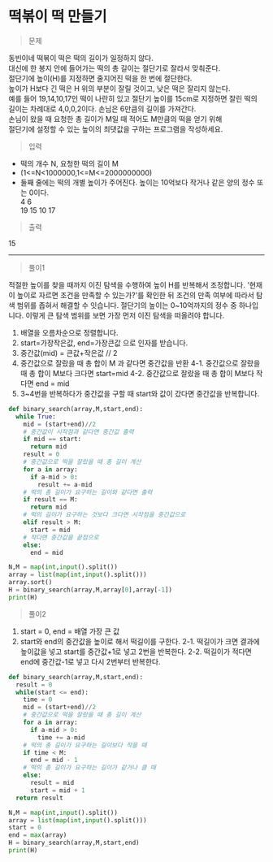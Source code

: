 # 떡볶이 떡 만들기
> 문제

동빈이네 떡볶이 떡은 떡의 길이가 일정하지 않다.\
대신에 한 봉지 안에 들어가는 떡의 총 길이는 절단기로 잘라서 맞춰준다.\
절단기에 높이(H)를 지정하면 줄지어진 떡을 한 번에 절단한다.\
높이가 H보다 긴 떡은 H 위의 부분이 잘릴 것이고, 낮은 떡은 잘리지 않는다.\
예를 들어 19,14,10,17인 떡이 나란히 있고 절단기 높이를 15cm로 지정하면 잘린 떡의 길이는 차례대로 4,0,0,2이다. 손님은 6만큼의 길이를 가져간다.\
손님이 왔을 때 요청한 총 길이가 M일 때 적어도 M만큼의 떡을 얻기 위해\
절단기에 설정할 수 있는 높이의 최댓값을 구하는 프로그램을 작성하세요.

> 입력
- 떡의 개수 N, 요청한 떡의 길이 M
- (1<=N<1000000,1<=M<=2000000000)
- 둘째 줄에는 떡의 개별 높이가 주어진다. 높이는 10억보다 작거나 같은 양의 정수 또는 0이다.\
4 6\
19 15 10 17

> 출력

15

---
> 풀이1

적절한 높이를 찾을 때까지 이진 탐색을 수행하여 높이 H를 반복해서 조정합니다.
'현재 이 높이로 자르면 조건을 만족할 수 있는가?'를 확인한 뒤 조건의 만족 여부에 따라서 탐색 범위를 좁혀서 해결할 수 잇습니다.
절단기의 높이는 0~10억까지의 정수 중 하나입니다.
이렇게 큰 탐색 범위를 보면 가장 먼저 이진 탐색을 떠올려야 합니다.

1. 배열을 오름차순으로 정렬합니다.
2. start=가장작은값, end=가장큰값 으로 인자를 받습니다.
3. 중간값(mid) = 큰값+작은값 // 2
4. 중간값으로 잘랐을 때 총 합이 M 과 같다면 중간값을 반환
4-1. 중간값으로 잘랐을 때 총 합이 M보다 크다면 start=mid
4-2. 중간값으로 잘랐을 때 총 합이 M보다 작다면
end = mid
5. 3~4번을 반복하다가 중간값을 구할 때 start와 값이 갔다면 중간값을 반복합니다.
```python
def binary_search(array,M,start,end):
  while True:
    mid = (start+end)//2
    # 중간값이 시작점과 같다면 중간값 출력
    if mid == start:
      return mid
    result = 0
    # 중간값으로 떡을 잘랐을 때 총 길이 계산
    for a in array:
      if a-mid > 0:
        result += a-mid
    # 떡의 총 길이가 요구하는 길이와 같다면 출력
    if result == M:
      return mid
    # 떡의 길이가 요구하는 것보다 크다면 시작점을 중간값으로
    elif result > M:
      start = mid
    # 작다면 중간값을 끝점으로
    else:
      end = mid

N,M = map(int,input().split())
array = list(map(int,input().split()))
array.sort()
H = binary_search(array,M,array[0],array[-1])
print(H)
```

> 풀이2
1. start = 0, end = 배열 가장 큰 값
2. start와 end의 중간값을 높이로 해서 떡길이를 구한다.
2-1. 떡길이가 크면 결과에 높이값을 넣고 start를 중간값+1로 넣고 2번을 반복한다.
2-2. 떡길이가 적다면 end에 중간값-1로 넣고 다시 2번부터 반복한다.
```python
def binary_search(array,M,start,end):
  result = 0
  while(start <= end):
    time = 0
    mid = (start+end)//2
    # 중간값으로 떡을 잘랐을 때 총 길이 계산
    for a in array:
      if a-mid > 0:
        time += a-mid
    # 떡의 총 길이가 요구하는 길이보다 작을 때
    if time < M:
      end = mid - 1
    # 떡의 총 길이가 요구하는 길이가 같거나 클 때
    else:
      result = mid
      start = mid + 1
  return result

N,M = map(int,input().split())
array = list(map(int,input().split()))
start = 0
end = max(array)
H = binary_search(array,M,start,end)
print(H)
```